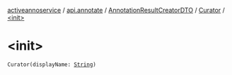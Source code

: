 [activeannoservice](../../../index.md) / [api.annotate](../../index.md) / [AnnotationResultCreatorDTO](../index.md) / [Curator](index.md) / [&lt;init&gt;](./-init-.md)

# &lt;init&gt;

`Curator(displayName: `[`String`](https://kotlinlang.org/api/latest/jvm/stdlib/kotlin/-string/index.html)`)`